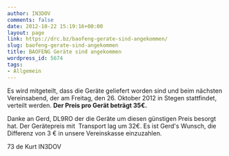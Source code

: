 ```yaml
---
author: IN3DOV
comments: false
date: 2012-10-22 15:19:16+00:00
layout: page
link: https://drc.bz/baofeng-gerate-sind-angekommen/
slug: baofeng-gerate-sind-angekommen
title: BAOFENG Geräte sind angekommen
wordpress_id: 5674
tags:
- Allgemein
---
```


Es wird mitgeteilt, dass die Geräte geliefert worden sind und beim nächsten Vereinsabend, der am Freitag, den 26. Oktober 2012 in Stegen stattfindet, verteilt werden. **Der Preis pro Gerät beträgt 35€.**

Danke an Gerd, DL9RO der die Geräte um diesen günstigen Preis besorgt hat. Der Gerätepreis mit  Transport lag um 32€. Es ist Gerd's Wunsch, die Differenz von 3 € in unsere Vereinskasse einzuzahlen.

73 de Kurt IN3DOV
